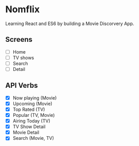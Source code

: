# Nomflix

Learning React and ES6 by building a Movie Discorvery App.

## Screens 

- [ ] Home
- [ ] TV shows
- [ ] Search
- [ ] Detail

## API Verbs

- [X] Now playing (Movie)
- [X] Upcoming (Movie)
- [X] Top Rated (TV)
- [X] Popular (TV, Movie)
- [X] Airing Today (TV)
- [X] TV Show Detail
- [X] Movie Detail
- [X] Search (Movie, TV)